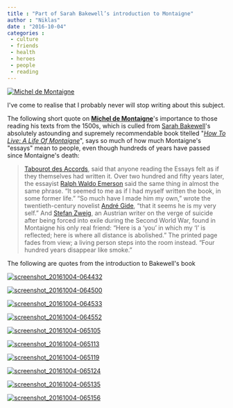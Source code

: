 ```yaml
---
title : "Part of Sarah Bakewell’s introduction to Montaigne"
author : "Niklas"
date : "2016-10-04"
categories : 
 - culture
 - friends
 - health
 - heroes
 - people
 - reading
---
```


[![Michel de Montaigne](https://niklasblog.com/wp-content/2013-11-12_1120.png)](https://niklasblog.com/wp-content/2013-11-12_1120.png)

I've come to realise that I probably never will stop writing about this subject.

The following short quote on **[**Michel de Montaigne**](https://en.wikipedia.org/wiki/Michel_de_Montaigne)**'s importance to those reading his texts from the 1500s, which is culled from [Sarah Bakewell](https://sarahbakewell.com)'s absolutely astounding and supremely recommendable book titelled "_[How To Live: A Life Of Montaigne](https://sarahbakewell.com/books-3/how-to-live-a-life-of-montaigne/)_", says so much of how much Montaigne's "essays" mean to people, even though hundreds of years have passed since Montaigne's death:

> [Tabourot des Accords](https://en.wikipedia.org/wiki/%C3%89tienne_Tabourot), said that anyone reading the Essays felt as if they themselves had written it. Over two hundred and fifty years later, the essayist [Ralph Waldo Emerson](https://en.wikipedia.org/wiki/Ralph_Waldo_Emerson) said the same thing in almost the same phrase. “It seemed to me as if I had myself written the book, in some former life.” “So much have I made him my own,” wrote the twentieth-century novelist [André Gide](https://en.wikipedia.org/wiki/Andr%C3%A9_Gide), “that it seems he is my very self.” And [Stefan Zweig](https://en.wikipedia.org/wiki/Stefan_Zweig), an Austrian writer on the verge of suicide after being forced into exile during the Second World War, found in Montaigne his only real friend: “Here is a ‘you’ in which my ‘I’ is reflected; here is where all distance is abolished.” The printed page fades from view; a living person steps into the room instead. “Four hundred years disappear like smoke.”

The following are quotes from the introduction to Bakewell's book

[![screenshot_20161004-064432](https://niklasblog.com/wp-content/Screenshot_20161004-064432-576x1024.png)](https://niklasblog.com/wp-content/Screenshot_20161004-064432.png)

[![screenshot_20161004-064500](https://niklasblog.com/wp-content/Screenshot_20161004-064500-576x1024.png)](https://niklasblog.com/wp-content/Screenshot_20161004-064500.png)

[![screenshot_20161004-064533](https://niklasblog.com/wp-content/Screenshot_20161004-064533-576x1024.png)](https://niklasblog.com/wp-content/Screenshot_20161004-064533.png)

[![screenshot_20161004-064552](https://niklasblog.com/wp-content/Screenshot_20161004-064552-576x1024.png)](https://niklasblog.com/wp-content/Screenshot_20161004-064552.png)

[![screenshot_20161004-065105](https://niklasblog.com/wp-content/Screenshot_20161004-065105-576x1024.png)](https://niklasblog.com/wp-content/Screenshot_20161004-065105.png)

[![screenshot_20161004-065113](https://niklasblog.com/wp-content/Screenshot_20161004-065113-576x1024.png)](https://niklasblog.com/wp-content/Screenshot_20161004-065113.png)

[![screenshot_20161004-065119](https://niklasblog.com/wp-content/Screenshot_20161004-065119-576x1024.png)](https://niklasblog.com/wp-content/Screenshot_20161004-065119.png)

[![screenshot_20161004-065124](https://niklasblog.com/wp-content/Screenshot_20161004-065124-576x1024.png)](https://niklasblog.com/wp-content/Screenshot_20161004-065124.png)

[![screenshot_20161004-065135](https://niklasblog.com/wp-content/Screenshot_20161004-065135-576x1024.png)](https://niklasblog.com/wp-content/Screenshot_20161004-065135.png)

[![screenshot_20161004-065156](https://niklasblog.com/wp-content/Screenshot_20161004-065156-576x1024.png)](https://niklasblog.com/wp-content/Screenshot_20161004-065156.png)
